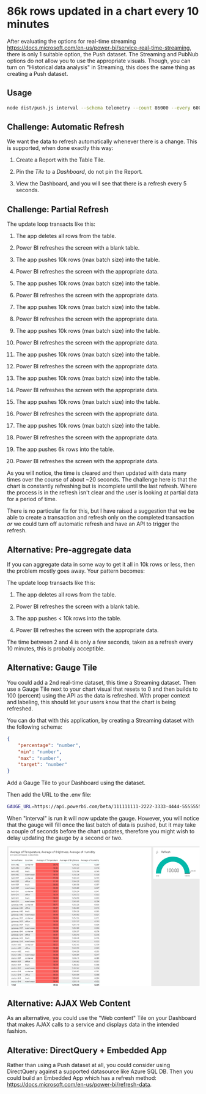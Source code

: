 # 86k rows updated in a chart every 10 minutes

After evaluating the options for real-time streaming https://docs.microsoft.com/en-us/power-bi/service-real-time-streaming, there is only 1 suitable option, the Push dataset. The Streaming and PubNub options do not allow you to use the appropriate visuals. Though, you can turn on "Historical data analysis" in Streaming, this does the same thing as creating a Push dataset.

## Usage

```bash
node dist/push.js interval --schema telemetry --count 86000 --every 600
```

## Challenge: Automatic Refresh

We want the data to refresh automatically whenever there is a change. This is supported, when done exactly this way:

1. Create a Report with the Table Tile.

2. Pin the _Tile_ to a _Dashboard_, do not pin the Report.

3. View the Dashboard, and you will see that there is a refresh every 5 seconds.

## Challenge: Partial Refresh

The update loop transacts like this:

1. The app deletes all rows from the table.

2. Power BI refreshes the screen with a blank table.

3. The app pushes 10k rows (max batch size) into the table.

4. Power BI refreshes the screen with the appropriate data.

5. The app pushes 10k rows (max batch size) into the table.

6. Power BI refreshes the screen with the appropriate data.

7. The app pushes 10k rows (max batch size) into the table.

8. Power BI refreshes the screen with the appropriate data.

9. The app pushes 10k rows (max batch size) into the table.

10. Power BI refreshes the screen with the appropriate data.

11. The app pushes 10k rows (max batch size) into the table.

12. Power BI refreshes the screen with the appropriate data.

13. The app pushes 10k rows (max batch size) into the table.

14. Power BI refreshes the screen with the appropriate data.

15. The app pushes 10k rows (max batch size) into the table.

16. Power BI refreshes the screen with the appropriate data.

17. The app pushes 10k rows (max batch size) into the table.

18. Power BI refreshes the screen with the appropriate data.

19. The app pushes 6k rows into the table.

20. Power BI refreshes the screen with the appropriate data.

As you will notice, the time is cleared and then updated with data many times over the course of about ~20 seconds. The challenge here is that the chart is constantly refreshing but is incomplete until the last refresh. Where the process is in the refresh isn't clear and the user is looking at partial data for a period of time.

There is no particular fix for this, but I have raised a suggestion that we be able to create a transaction and refresh only on the completed transaction _or_ we could turn off automatic refresh and have an API to trigger the refresh.

## Alternative: Pre-aggregate data

If you can aggregate data in some way to get it all in 10k rows or less, then the problem mostly goes away. Your pattern becomes:

The update loop transacts like this:

1. The app deletes all rows from the table.

2. Power BI refreshes the screen with a blank table.

3. The app pushes < 10k rows into the table.

4. Power BI refreshes the screen with the appropriate data.

The time between 2 and 4 is only a few seconds, taken as a refresh every 10 minutes, this is probably acceptible.

## Alternative: Gauge Tile

You could add a 2nd real-time dataset, this time a Streaming dataset. Then use a Gauge Tile next to your chart visual that resets to 0 and then builds to 100 (percent) using the API as the data is refreshed. With proper context and labeling, this should let your users know that the chart is being refreshed.

You can do that with this application, by creating a Streaming dataset with the following schema:

```json
{
    "percentage": "number",
    "min": "number",
    "max": "number",
    "target": "number"
}
```

Add a Gauge Tile to your Dashboard using the dataset.

Then add the URL to the .env file:

```bash
GAUGE_URL=https://api.powerbi.com/beta/111111111-2222-3333-4444-555555555555/datasets/111111111-2222-3333-4444-555555555555/rows?key=ar...%3D%3D
```

When "interval" is run it will now update the gauge. However, you will notice that the gauge will fill once the last batch of data is pushed, but it may take a couple of seconds before the chart updates, therefore you might wish to delay updating the gauge by a second or two.

![gauge](/images/gauge.png)

## Alternative: AJAX Web Content

As an alternative, you could use the "Web content" Tile on your Dashboard that makes AJAX calls to a service and displays data in the intended fashion.

## Alterative: DirectQuery + Embedded App

Rather than using a Push dataset at all, you could consider using DirectQuery against a supported datasource like Azure SQL DB. Then you could build an Embedded App which has a refresh method: https://docs.microsoft.com/en-us/power-bi/refresh-data. 
